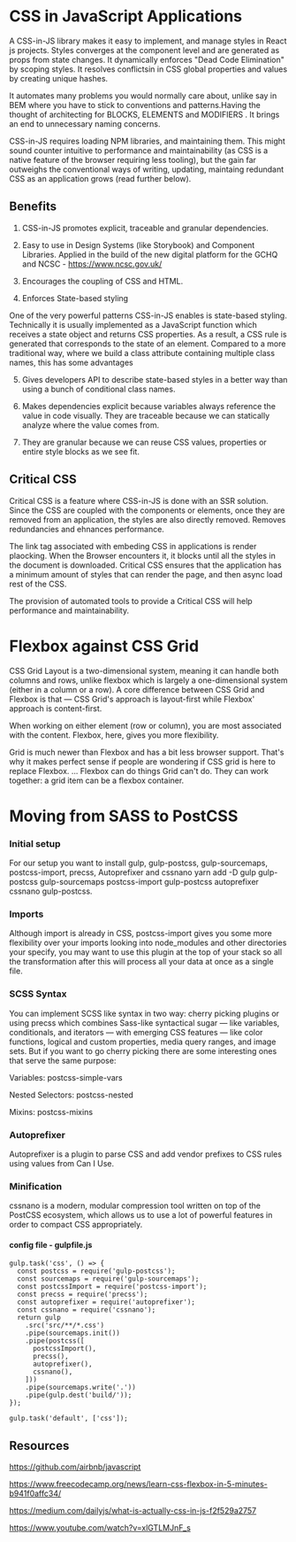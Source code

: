 # CSS in JavaScript Applications

A CSS-in-JS library makes it easy to implement, and manage styles in React js projects. Styles converges at the component level and are generated as props from state changes. It dynamically enforces "Dead Code Elimination" by scoping styles. It resolves conflictsin in CSS global  properties and values by creating unique hashes.

It automates many problems you would normally care about, unlike say in BEM where you have to stick to conventions and patterns.Having the thought of architecting for BLOCKS, ELEMENTS and MODIFIERS . It brings an end to unnecessary naming concerns. 

CSS-in-JS requires loading NPM libraries, and maintaining them. This might sound counter intuitive to performance and maintainability (as CSS is a native feature of the browser requiring less tooling), but the gain far outweighs the conventional ways of writing, updating, maintaing redundant CSS as an application grows (read further below).



## Benefits

1. CSS-in-JS promotes explicit, traceable and granular dependencies.

2. Easy to use in Design Systems (like Storybook) and Component Libraries. Applied in the build of the new digital platform for the GCHQ and NCSC - https://www.ncsc.gov.uk/

3. Encourages the coupling of CSS and HTML.

4. Enforces State-based styling

One of the very powerful patterns CSS-in-JS enables is state-based styling. Technically it is usually implemented as a JavaScript function which receives a state object and returns CSS properties. As a result, a CSS rule is generated that corresponds to the state of an element. Compared to a more traditional way, where we build a class attribute containing multiple class names, this has some advantages

5. Gives developers API to describe state-based styles in a better way than using a bunch of conditional class names.

6. Makes dependencies explicit because variables always reference the value in code visually. They are traceable because we can statically analyze where the value comes from. 

7. They are granular because we can reuse CSS values, properties or entire style blocks as we see fit.


## Critical CSS

Critical CSS is a feature where CSS-in-JS is done with an SSR solution. Since the CSS are coupled with the components or elements, once they are removed from an application, the styles are also directly removed. Removes redundancies and ehnances performance.

The link tag associated with embeding CSS in applications is render plaocking. When the Browser encounters it, it blocks until all the styles in the document is downloaded. Critical CSS ensures that the application has a minimum amount of styles that can render the page, and then async load rest of the CSS.

The provision of automated tools to provide a Critical CSS will help performance and maintainability.


# Flexbox against CSS Grid

CSS Grid Layout is a two-dimensional system, meaning it can handle both columns and rows, unlike flexbox which is largely a one-dimensional system (either in a column or a row). A core difference between CSS Grid and Flexbox is that — CSS Grid's approach is layout-first while Flexbox' approach is content-first.

When working on either element (row or column), you are most associated with the content. Flexbox, here, gives you more flexibility.

Grid is much newer than Flexbox and has a bit less browser support. That's why it makes perfect sense if people are wondering if CSS grid is here to replace Flexbox. ... Flexbox can do things Grid can't do. They can work together: a grid item can be a flexbox container.


# Moving from SASS to PostCSS

### Initial setup
For our setup you want to install gulp, gulp-postcss, gulp-sourcemaps, postcss-import, precss, Autoprefixer and cssnano
yarn add -D gulp gulp-postcss gulp-sourcemaps postcss-import gulp-postcss autoprefixer cssnano gulp-postcss.

### Imports

Although import is already in CSS, postcss-import gives you some more flexibility over your imports looking into node_modules and other directories your specify, you may want to use this plugin at the top of your stack so all the transformation after this will process all your data at once as a single file.
 
### SCSS Syntax
You can implement SCSS like syntax in two way: cherry picking plugins or using precss which combines Sass-like syntactical sugar — like variables, conditionals, and iterators — with emerging CSS features — like color functions, logical and custom properties, media query ranges, and image sets.
But if you want to go cherry picking there are some interesting ones that serve the same purpose:

Variables: postcss-simple-vars

Nested Selectors: postcss-nested

Mixins: postcss-mixins

### Autoprefixer
Autoprefixer is a plugin to parse CSS and add vendor prefixes to CSS rules using values from Can I Use.


### Minification
cssnano is a modern, modular compression tool written on top of the PostCSS ecosystem, which allows us to use a lot of powerful features in order to compact CSS appropriately.

#### config file - gulpfile.js

```
gulp.task('css', () => {
  const postcss = require('gulp-postcss');
  const sourcemaps = require('gulp-sourcemaps');
  const postcssImport = require('postcss-import');
  const precss = require('precss');
  const autoprefixer = require('autoprefixer');
  const cssnano = require('cssnano');
  return gulp
    .src('src/**/*.css')
    .pipe(sourcemaps.init())
    .pipe(postcss([
      postcssImport(),
      precss(),
      autoprefixer(),
      cssnano(),
    ]))
    .pipe(sourcemaps.write('.'))
    .pipe(gulp.dest('build/'));
});

gulp.task('default', ['css']);

```
## Resources

https://github.com/airbnb/javascript

https://www.freecodecamp.org/news/learn-css-flexbox-in-5-minutes-b941f0affc34/ 

https://medium.com/dailyjs/what-is-actually-css-in-js-f2f529a2757 

https://www.youtube.com/watch?v=xlGTLMJnF_s


